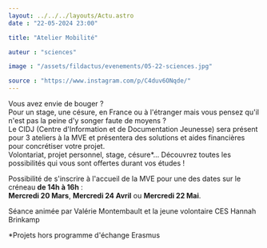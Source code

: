 ```yaml
---
layout: ../../../layouts/Actu.astro
date : "22-05-2024 23:00"

title: "Atelier Mobilité"

auteur : "sciences"

image : "/assets/fildactus/evenements/05-22-sciences.jpg"

source : "https://www.instagram.com/p/C4duv6ONqde/"
---
```


Vous avez envie de bouger ?  
Pour un stage, une césure, en France ou à l'étranger mais vous pensez qu'il n'est pas la peine d'y songer faute de moyens ?  
Le CIDJ (Centre d'Information et de Documentation Jeunesse) sera présent pour 3 ateliers à la MVE et présentera des solutions et aides financières pour concrétiser votre projet.  
Volontariat, projet personnel, stage, césure*... Découvrez toutes les possibilités qui vous sont offertes durant vos études !

Possibilité de s'inscrire à l'accueil de la MVE pour une des dates sur le créneau __de 14h à 16h__ :  
__Mercredi 20 Mars__, __Mercredi 24 Avril__ ou __Mercredi 22 Mai__.

Séance animée par Valérie Montembault et la jeune volontaire CES Hannah Brinkamp

*Projets hors programme d'échange Erasmus